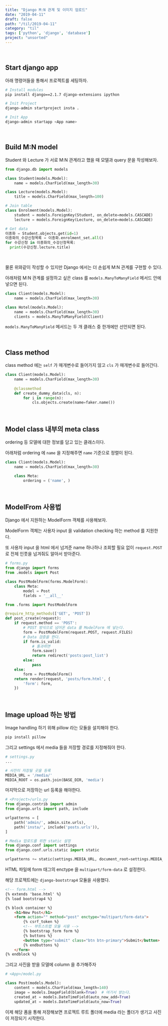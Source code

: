 ```yaml
---
title: "Django M:N 관계 및 이미지 업로드"
date: "2019-04-11"
draft: false
path: "/til/2019-04-11"
category: "til"
tags: ['python', 'django', 'database']
project: "unsorted"
---
```


<br />

## Start django app

아래 명령어들을 통해서 프로젝트를 세팅하자.

```bash
# Install modules
pip install django==2.1.7 django-extensions ipython

# Init Project
django-admin startproject insta .

# Init App
django-admin startapp <App name>
```

<br />

## Build M:N model

Student 와 Lecture 가 서로 M:N 관계라고 했을 때 모델과 query 문을 작성해보자.

```python
from django.db import models

class Student(models.Model):
    name = models.CharField(max_length=30)

class Lecture(models.Model):
    title = models.CharField(max_length=100)

# Join table
class Enrolment(models.Model):
    student = models.ForeignKey(Student, on_delete=models.CASCADE)
    lecture = models.ForeignKey(Lecture, on_delete=models.CASCADE)
```

```python
# Get data
이종화 = Student.objects.get(id=1)
이종화의_수강신청목록 = 이종화.enrolment_set.all()
for 수강신청 in 이종화의_수강신청목록:
  print(수강신청.lecture.title)
```

<br />

물론 위와같이 작성할 수 있지만 Django 에서는 더 손쉽게 M:N 관계를 구현할 수 있다.

아래처럼 M:N 관계를 설정하고 싶은 class 를 `models.ManyToManyField` 메서드 안에 넣으면 된다.

```python
class Client(models.Model):
    name = models.CharField(max_length=30)

class Hotel(models.Model):
    name = models.CharField(max_length=30)
    clients = models.ManyToManyField(Client)
```

`models.ManyToManyField` 메서드는 두 개 클래스 중 한개에만 선언되면 된다.

<br />

## Class method

class method 에는 `self` 가 매개변수로 들어가지 않고 `cls` 가 매개변수로 들어간다.

```python
class Client(models.Model):
    name = models.CharField(max_length=30)
    
    @classmethod
    def create_dummy_data(cls, n):
        for i in range(n):
            cls.objects.create(name=faker.name())
```

<br />

## Model class 내부의 meta class

ordering 등 모델에 대한 정보를 담고 있는 클래스이다.

아래처럼 ordering 에 `name` 을 지정해주면 `name` 기준으로 정렬이 된다. 

```python
class Client(models.Model):
    name = models.CharField(max_length=30)

    class Meta:
        ordering = ('name', )
```

<br />

## ModelFrom 사용법

Django 에서 지원하는 ModelForm 객체를 사용해보자.
 
ModelForm 객체는 사용자 input 을 validation checking 하는 method 를 지원한다.

또 사용자 input 을 html 에서 넘겨준 name 하나하나 조회할 필요 없이 `request.POST` 로 전체 인풋을 넘겨줘도 알아서 받아준다.

```python
# forms.py
from django import forms
from .models import Post

class PostModelForm(forms.ModelForm):
    class Meta:
        model = Post
        fields = '__all__'
```
```python
from .forms import PostModelForm

@require_http_methods(['GET', 'POST'])
def post_create(request):
    if request.method == 'POST':
        # POST 방식으로 넘어온 data 를 ModelForm 에 넣는다.
        form = PostModelForm(request.POST, request.FILES)
        # Data 검증을 한다.
        if form.is_valid:
            # 통과하면
            form.save()
            return redirect('posts:post_list')
        else:
            pass
    else:
        form = PostModelForm()
    return render(request, 'posts/form.html', {
        'form': form,
    })
```

<br />

## Image upload 하는 방법

Image handling 하기 위해 pillow 라는 모듈을 설치해야 한다.

```bash
pip install pillow
```

그리고 settings 에서 media 들을 저장할 경로를 지정해줘야 한다.

```python
# settings.py
...

# 사진이 저장될 곳을 등록
MEDIA_URL = '/media/'
MEDIA_ROOT = os.path.join(BASE_DIR, 'media')
```

마지막으로 저장하는 url 등록을 해야한다.

```python
# <Project>/urls.py
from django.contrib import admin
from django.urls import path, include

urlpatterns = [
    path('admin/', admin.site.urls),
    path('insta/', include('posts.urls')),
]

# Media 업로드를 위한 static 설정
from django.conf import settings
from django.conf.urls.static import static

urlpatterns += static(settings.MEDIA_URL, document_root=settings.MEDIA_ROOT)
```

HTML 파일에 form 태그의 enctype 을 `multipart/form-data` 로 설정한다.

해당 프로젝트에는 `django-bootstrap4` 모듈을 사용했다.

```html
<!-- form.html -->
{% extends 'base.html' %}
{% load bootstrap4 %}

{% block container %}
    <h1>New Post</h1>
    <form action="" method="post" enctype="multipart/form-data">
        {% csrf_token %}
        <!-- 부트스트랩 모듈 사용 -->
        {% bootstrap_form form %} 
        {% buttons %}
        <button type="submit" class="btn btn-primary">Submit</button>
        {% endbuttons %}
    </form>
{% endblock %}
``` 

그리고 사진을 받을 모델에 column 을 추가해주자

```python
# <App>/model.py

class Post(models.Model):
    content = models.CharField(max_length=140)
    image = models.ImageField(blank=True)  # 여기서 받는다. 
    created_at = models.DateTimeField(auto_now_add=True)
    updated_at = models.DateTimeField(auto_now=True)
```

이제 해당 폼을 통해 저장해보면 프로젝트 루트 폴더에 media 라는 폴더가 생기고 사진이 저장되기 시작한다.
